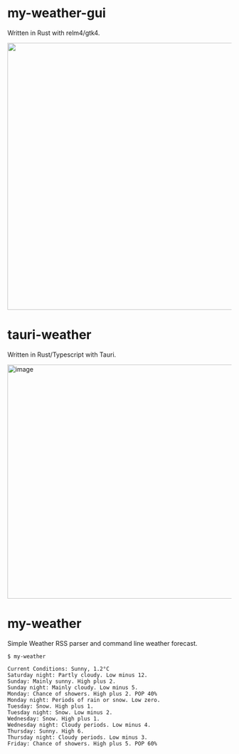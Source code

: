 # my-weather-gui
Written in Rust with relm4/gtk4.

<img src="https://user-images.githubusercontent.com/33698065/212491768-33f72e5f-9192-4ef5-b685-47513dedf644.png" width=600/>

# tauri-weather
Written in Rust/Typescript with Tauri.

<img width="526" alt="image" src="https://user-images.githubusercontent.com/33698065/224513992-33ea0b2b-2796-4589-88a7-f3a780d48a95.png">

# my-weather
Simple Weather RSS parser and command line weather forecast.

```
$ my-weather

Current Conditions: Sunny, 1.2°C
Saturday night: Partly cloudy. Low minus 12.
Sunday: Mainly sunny. High plus 2.
Sunday night: Mainly cloudy. Low minus 5.
Monday: Chance of showers. High plus 2. POP 40%
Monday night: Periods of rain or snow. Low zero.
Tuesday: Snow. High plus 1.
Tuesday night: Snow. Low minus 2.
Wednesday: Snow. High plus 1.
Wednesday night: Cloudy periods. Low minus 4.
Thursday: Sunny. High 6.
Thursday night: Cloudy periods. Low minus 3.
Friday: Chance of showers. High plus 5. POP 60%
```
